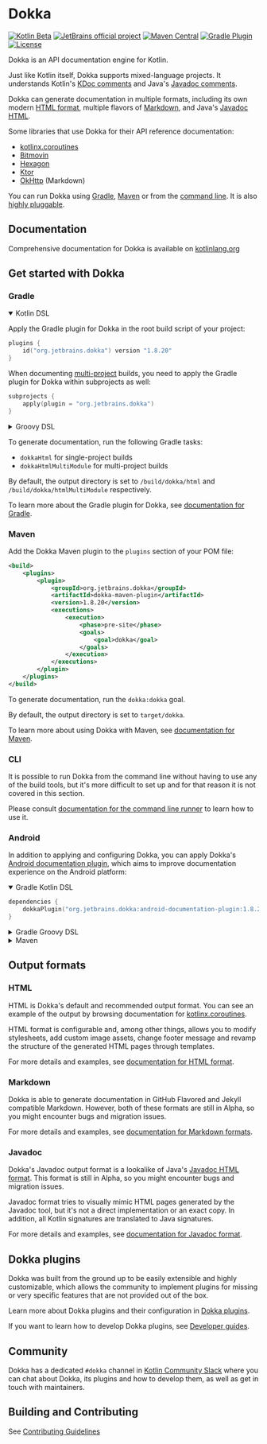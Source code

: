 # Dokka 

[![Kotlin Beta](https://kotl.in/badges/beta.svg)](https://kotlinlang.org/docs/components-stability.html)
[![JetBrains official project](https://jb.gg/badges/official.svg)](https://github.com/JetBrains#jetbrains-on-github)
[![Maven Central](https://img.shields.io/maven-central/v/org.jetbrains.dokka/org.jetbrains.dokka.gradle.plugin?label=MavenCentral&logo=apache-maven)](https://search.maven.org/artifact/org.jetbrains.dokka/org.jetbrains.dokka.gradle.plugin)
[![Gradle Plugin](https://img.shields.io/gradle-plugin-portal/v/org.jetbrains.dokka?label=Gradle&logo=gradle)](https://plugins.gradle.org/plugin/org.jetbrains.dokka)
[![License](https://img.shields.io/github/license/Kotlin/dokka.svg)](LICENSE)

Dokka is an API documentation engine for Kotlin.

Just like Kotlin itself, Dokka supports mixed-language projects. It understands Kotlin's
[KDoc comments](https://kotlinlang.org/docs/kotlin-doc.html#kdoc-syntax) and Java's
[Javadoc comments](https://www.oracle.com/technical-resources/articles/java/javadoc-tool.html).

Dokka can generate documentation in multiple formats, including its own modern [HTML format](#html),
multiple flavors of [Markdown](#markdown), and Java's [Javadoc HTML](#javadoc).

Some libraries that use Dokka for their API reference documentation:

* [kotlinx.coroutines](https://kotlinlang.org/api/kotlinx.coroutines/kotlinx-coroutines-core/kotlinx.coroutines/)
* [Bitmovin](https://cdn.bitmovin.com/player/android/3/docs/index.html)
* [Hexagon](https://hexagonkt.com/api/index.html)
* [Ktor](https://api.ktor.io/)
* [OkHttp](https://square.github.io/okhttp/4.x/okhttp/okhttp3/) (Markdown)

You can run Dokka using [Gradle](https://kotlinlang.org/docs/dokka-gradle.html), 
[Maven](https://kotlinlang.org/docs/dokka-maven.html) or from the [command line](https://kotlinlang.org/docs/dokka-cli.html). 
It is also [highly pluggable](https://kotlinlang.org/docs/dokka-plugins.html).

## Documentation

Comprehensive documentation for Dokka is available on [kotlinlang.org](https://kotlinlang.org/docs/dokka-introduction.html)

## Get started with Dokka

### Gradle

<details open>
<summary>Kotlin DSL</summary>

Apply the Gradle plugin for Dokka in the root build script of your project:

```kotlin
plugins {
    id("org.jetbrains.dokka") version "1.8.20"
}
```

When documenting [multi-project](https://docs.gradle.org/current/userguide/multi_project_builds.html) builds, you need 
to apply the Gradle plugin for Dokka within subprojects as well:

```kotlin
subprojects {
    apply(plugin = "org.jetbrains.dokka")
}
```

</details>

<details>
<summary>Groovy DSL</summary>

Apply Gradle plugin for Dokka in the root project:

```groovy
plugins {
    id 'org.jetbrains.dokka' version '1.8.20'
}
```

When documenting [multi-project](https://docs.gradle.org/current/userguide/multi_project_builds.html) builds, you need 
to apply the Gradle plugin for Dokka within subprojects as well:

```groovy
subprojects {
    apply plugin: 'org.jetbrains.dokka'
}
```

</details>

To generate documentation, run the following Gradle tasks:

* `dokkaHtml` for single-project builds
* `dokkaHtmlMultiModule` for multi-project builds

By default, the output directory is set to `/build/dokka/html` and `/build/dokka/htmlMultiModule` respectively.

To learn more about the Gradle plugin for Dokka, see [documentation for Gradle](https://kotlinlang.org/docs/dokka-gradle.html).

### Maven

Add the Dokka Maven plugin to the `plugins` section of your POM file:

```xml
<build>
    <plugins>
        <plugin>
            <groupId>org.jetbrains.dokka</groupId>
            <artifactId>dokka-maven-plugin</artifactId>
            <version>1.8.20</version>
            <executions>
                <execution>
                    <phase>pre-site</phase>
                    <goals>
                        <goal>dokka</goal>
                    </goals>
                </execution>
            </executions>
        </plugin>
    </plugins>
</build>
```

To generate documentation, run the `dokka:dokka` goal.

By default, the output directory is set to `target/dokka`.

To learn more about using Dokka with Maven, see [documentation for Maven](https://kotlinlang.org/docs/dokka-maven.html).

### CLI

It is possible to run Dokka from the command line without having to use any of the build tools, but it's more
difficult to set up and for that reason it is not covered in this section.

Please consult [documentation for the command line runner](https://kotlinlang.org/docs/dokka-cli.html)
to learn how to use it.

### Android

In addition to applying and configuring Dokka, you can apply Dokka's 
[Android documentation plugin](plugins/android-documentation), which aims to improve documentation experience on the 
Android platform:

<details open>
<summary>Gradle Kotlin DSL</summary>

```kotlin
dependencies {
    dokkaPlugin("org.jetbrains.dokka:android-documentation-plugin:1.8.20")
}
```

</details>

<details>
<summary>Gradle Groovy DSL</summary>

```groovy
dependencies {
    dokkaPlugin 'org.jetbrains.dokka:android-documentation-plugin:1.8.20'
}
```

</details>

<details>
<summary>Maven</summary>

```xml
<plugin>
    <groupId>org.jetbrains.dokka</groupId>
    <artifactId>dokka-maven-plugin</artifactId>
    ...
    <configuration>
        <dokkaPlugins>
            <plugin>
                <groupId>org.jetbrains.dokka</groupId>
                <artifactId>android-documentation-plugin</artifactId>
                <version>1.8.20</version>
            </plugin>
        </dokkaPlugins>
    </configuration>
</plugin>
```

</details>

## Output formats

### HTML

HTML is Dokka's default and recommended output format. You can see an example of the output by browsing documentation 
for [kotlinx.coroutines](https://kotlinlang.org/api/kotlinx.coroutines/).

HTML format is configurable and, among other things, allows you to modify stylesheets, add custom image assets, change
footer message and revamp the structure of the generated HTML pages through templates.

For more details and examples, see [documentation for HTML format](https://kotlinlang.org/docs/dokka-html.html).

### Markdown

Dokka is able to generate documentation in GitHub Flavored and Jekyll compatible Markdown. However, both of these
formats are still in Alpha, so you might encounter bugs and migration issues.

For more details and examples, see [documentation for Markdown formats](https://kotlinlang.org/docs/dokka-markdown.html).

### Javadoc

Dokka's Javadoc output format is a lookalike of Java's 
[Javadoc HTML format](https://docs.oracle.com/en/java/javase/19/docs/api/index.html). This format is still in Alpha,
so you might encounter bugs and migration issues.

Javadoc format tries to visually mimic HTML pages generated by the Javadoc tool, but it's not a direct implementation 
or an exact copy. In addition, all Kotlin signatures are translated to Java signatures.

For more details and examples, see [documentation for Javadoc format](https://kotlinlang.org/docs/dokka-javadoc.html).

## Dokka plugins

Dokka was built from the ground up to be easily extensible and highly customizable, which allows the community to 
implement plugins for missing or very specific features that are not provided out of the box.

Learn more about Dokka plugins and their configuration in [Dokka plugins](https://kotlinlang.org/docs/dokka-plugins.html).

If you want to learn how to develop Dokka plugins, see
[Developer guides](https://kotlin.github.io/dokka/1.8.20/developer_guide/introduction/).

## Community

Dokka has a dedicated `#dokka` channel in [Kotlin Community Slack](https://surveys.jetbrains.com/s3/kotlin-slack-sign-up)
where you can chat about Dokka, its plugins and how to develop them, as well as get in touch with maintainers.

## Building and Contributing

See [Contributing Guidelines](CONTRIBUTING.md)
